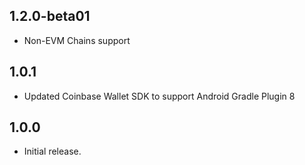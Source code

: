 ## 1.2.0-beta01

- Non-EVM Chains support

## 1.0.1

- Updated Coinbase Wallet SDK to support Android Gradle Plugin 8

## 1.0.0

- Initial release.
